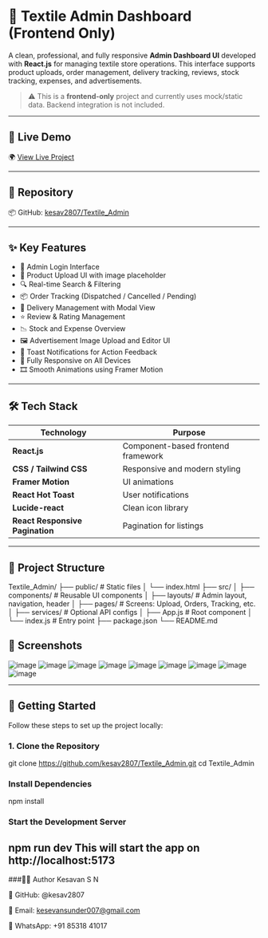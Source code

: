 # 🧵 Textile Admin Dashboard (Frontend Only)

A clean, professional, and fully responsive **Admin Dashboard UI** developed with **React.js** for managing textile store operations. This interface supports product uploads, order management, delivery tracking, reviews, stock tracking, expenses, and advertisements.

> ⚠️ This is a **frontend-only** project and currently uses mock/static data. Backend integration is not included.

---

## 🔗 Live Demo

🌍 [View Live Project](https://textile-admin.vercel.app)

---

## 📁 Repository

📦 GitHub: [kesav2807/Textile_Admin](https://github.com/kesav2807/Textile_Admin)

---

## ✨ Key Features

- 🔐 Admin Login Interface
- 🧾 Product Upload UI with image placeholder
- 🔍 Real-time Search & Filtering
- 📦 Order Tracking (Dispatched / Cancelled / Pending)
- 🚚 Delivery Management with Modal View
- ⭐ Review & Rating Management
- 📉 Stock and Expense Overview
- 🖼️ Advertisement Image Upload and Editor UI
- 💬 Toast Notifications for Action Feedback
- 📱 Fully Responsive on All Devices
- 🎞️ Smooth Animations using Framer Motion

---

## 🛠 Tech Stack

| Technology                  | Purpose                         |
|-----------------------------|----------------------------------|
| **React.js**                | Component-based frontend framework |
| **CSS / Tailwind CSS**      | Responsive and modern styling     |
| **Framer Motion**           | UI animations                     |
| **React Hot Toast**         | User notifications                |
| **Lucide-react**            | Clean icon library                |
| **React Responsive Pagination** | Pagination for listings         |

---

## 📁 Project Structure

Textile_Admin/
├── public/ # Static files
│ └── index.html
├── src/
│ ├── components/ # Reusable UI components
│ ├── layouts/ # Admin layout, navigation, header
│ ├── pages/ # Screens: Upload, Orders, Tracking, etc.
│ ├── services/ # Optional API configs
│ ├── App.js # Root component
│ └── index.js # Entry point
├── package.json
└── README.md

## 📸 Screenshots

![image](https://github.com/user-attachments/assets/f3857a42-3e52-4db9-a979-3f75793af667)
![image](https://github.com/user-attachments/assets/983c0de3-76a1-4fd6-8e44-551c7e0f7add)
![image](https://github.com/user-attachments/assets/6be78076-f563-4fc8-bf68-6acdd3c211fb)
![image](https://github.com/user-attachments/assets/30846069-d048-44f3-b1a7-08cb3d76ad3b)
![image](https://github.com/user-attachments/assets/a75e1fb1-d5ca-4640-b0fa-6f8e440a53f9)
![image](https://github.com/user-attachments/assets/a8f25ad3-fe60-473b-bf02-9269202eb2e7)
![image](https://github.com/user-attachments/assets/523915ef-1e81-4924-8ea4-e66d91572913)
![image](https://github.com/user-attachments/assets/0756df14-ec88-4ade-bd10-ed17e3373912)
![image](https://github.com/user-attachments/assets/929661ec-8907-44e2-9473-59308d74ccee)


---

## 🚀 Getting Started

Follow these steps to set up the project locally:

### 1. Clone the Repository


git clone https://github.com/kesav2807/Textile_Admin.git
cd Textile_Admin
### Install Dependencies
  npm install
###  Start the Development Server
  npm run dev
This will start the app on http://localhost:5173
---


###👨‍💻 Author
Kesavan S N

🔗 GitHub: @kesav2807

📧 Email: kesevansunder007@gmail.com

📱 WhatsApp: +91 85318 41017
